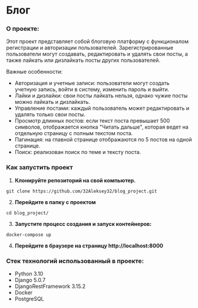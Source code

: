 # Блог

### О проекте:
Этот проект представляет собой блоговую платформу с функционалом регистрации и авторизации пользователей. 
Зарегистрированные пользователи могут создавать, редактировать и удалять свои посты, а также лайкать или дизлайкать посты других пользователей.

Важные особенности:
- Авторизация и учетные записи: пользователи могут создать учетную запись, войти в систему, изменить пароль и выйти.
- Лайки и дизлайки: свои посты лайкать нельзя, однако чужие посты можно лайкать и дизлайкать.
- Управление постами: каждый пользователь может редактировать и удалять только свои посты.
- Просмотр длинных постов: если текст поста превышает 500 символов, отображается кнопка "Читать дальше", которая ведет на отдельную страницу с полным текстом поста.
- Пагинация: на главной странице отображаются по 5 постов на одной странице.
- Поиск: реализован поиск по теме и тексту поста.

### Как запустить проект

1. **Клонируйте репозиторий на свой компьютер.**

```
git clone https://github.com/32Aleksey32/blog_project.git
```

2. **Перейдите в папку с проектом**
```
cd blog_project/
```

3. **Запустите процесс создания и запуск контейнеров:**
```
docker-compose up
```

4. **Перейдите в браузере на страницу http://localhost:8000**


### Стек технологий использованный в проекте:
- Python 3.10
- Django 5.0.7
- DjangoRestFramework 3.15.2
- Docker
- PostgreSQL
